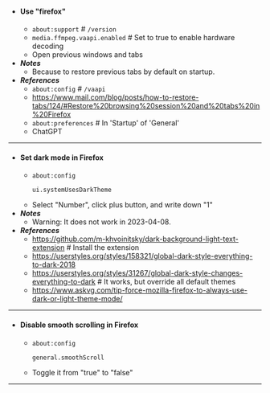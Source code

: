 - #### Use "firefox"
    - `about:support` # `/version`
    - `media.ffmpeg.vaapi.enabled` # Set to true to enable hardware decoding
    - Open previous windows and tabs
- ***Notes***
    - Because to restore previous tabs by default on startup.
- ***References***
    - `about:config` # `/vaapi`
    - https://www.mail.com/blog/posts/how-to-restore-tabs/124/#Restore%20browsing%20session%20and%20tabs%20in%20Firefox
    - `about:preferences` # In 'Startup' of 'General'
    - ChatGPT
- ---
- #### Set dark mode in Firefox
    - `about:config`
      ```
      ui.systemUsesDarkTheme
      ```
    - Select "Number", click plus button, and write down "1"
- ***Notes***
    - Warning: It does not work in 2023-04-08.
- ***References***
    - https://github.com/m-khvoinitsky/dark-background-light-text-extension # Install the extension
    - https://userstyles.org/styles/158321/global-dark-style-everything-to-dark-2018
    - https://userstyles.org/styles/31267/global-dark-style-changes-everything-to-dark # It works, but override all default themes
    - https://www.askvg.com/tip-force-mozilla-firefox-to-always-use-dark-or-light-theme-mode/
- ---
- #### Disable smooth scrolling in Firefox
    - `about:config`
      ```
      general.smoothScroll
      ```
    - Toggle it from "true" to "false"
- ---
